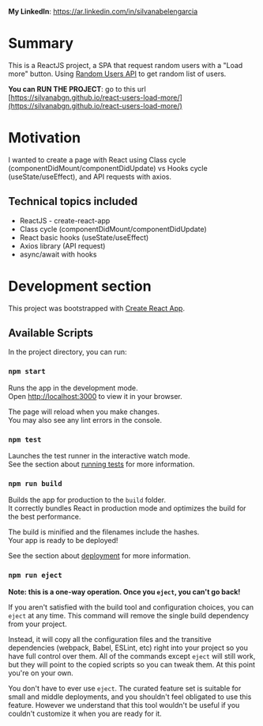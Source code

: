 **My LinkedIn**: https://ar.linkedin.com/in/silvanabelengarcia

# Summary

This is a ReactJS project, a SPA that request random users with a "Load more" button. Using [Random Users API](https://randomuser.me/) to get random list of users.

**You can RUN THE PROJECT**: go to this url [https://silvanabgn.github.io/react-users-load-more/](https://silvanabgn.github.io/react-users-load-more/)

# Motivation

I wanted to create a page with React using Class cycle (componentDidMount/componentDidUpdate) vs Hooks cycle (useState/useEffect), and API requests with axios.

## Technical topics included

- ReactJS - create-react-app
- Class cycle (componentDidMount/componentDidUpdate)
- React basic hooks (useState/useEffect)
- Axios library (API request)
- async/await with hooks

# Development section

This project was bootstrapped with [Create React App](https://github.com/facebook/create-react-app).

## Available Scripts

In the project directory, you can run:

### `npm start`

Runs the app in the development mode.\
Open [http://localhost:3000](http://localhost:3000) to view it in your browser.

The page will reload when you make changes.\
You may also see any lint errors in the console.

### `npm test`

Launches the test runner in the interactive watch mode.\
See the section about [running tests](https://facebook.github.io/create-react-app/docs/running-tests) for more information.

### `npm run build`

Builds the app for production to the `build` folder.\
It correctly bundles React in production mode and optimizes the build for the best performance.

The build is minified and the filenames include the hashes.\
Your app is ready to be deployed!

See the section about [deployment](https://facebook.github.io/create-react-app/docs/deployment) for more information.

### `npm run eject`

**Note: this is a one-way operation. Once you `eject`, you can't go back!**

If you aren't satisfied with the build tool and configuration choices, you can `eject` at any time. This command will remove the single build dependency from your project.

Instead, it will copy all the configuration files and the transitive dependencies (webpack, Babel, ESLint, etc) right into your project so you have full control over them. All of the commands except `eject` will still work, but they will point to the copied scripts so you can tweak them. At this point you're on your own.

You don't have to ever use `eject`. The curated feature set is suitable for small and middle deployments, and you shouldn't feel obligated to use this feature. However we understand that this tool wouldn't be useful if you couldn't customize it when you are ready for it.
